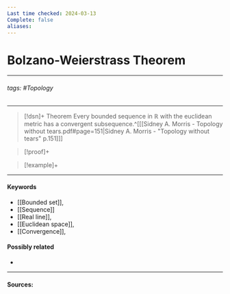 ```yaml
---
Last time checked: 2024-03-13
Complete: false
aliases:
---
```

# Bolzano-Weierstrass Theorem
***
###### tags: #Topology 
***
>[!dsn]+ Theorem
>Every bounded sequence in $\mathbb{R}$ with the euclidean metric has a convergent subsequence.^[[[Sidney A. Morris - Topology without tears.pdf#page=151|Sidney A. Morris - "Topology without tears" p.151]]]

>[!proof]+
>

>[!example]+
>
***
#### Keywords
- [[Bounded set]],
- [[Sequence]]
- [[Real line]],
- [[Euclidean space]],
- [[Convergence]],
#### Possibly related
- 
***
#### Sources: